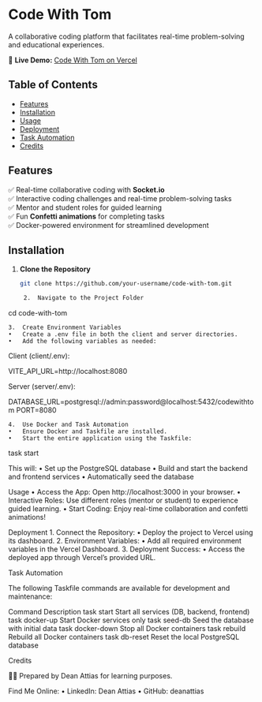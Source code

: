 # **Code With Tom**  
A collaborative coding platform that facilitates real-time problem-solving and educational experiences.  

🚀 **Live Demo:** [Code With Tom on Vercel](https://code-with-tom-deans-projects-729ccfbf.vercel.app/)  

## **Table of Contents**  
- [Features](#features)  
- [Installation](#installation)  
- [Usage](#usage)  
- [Deployment](#deployment)  
- [Task Automation](#task-automation)  
- [Credits](#credits)  

## **Features**  
✅ Real-time collaborative coding with **Socket.io**  
✅ Interactive coding challenges and real-time problem-solving tasks  
✅ Mentor and student roles for guided learning  
✅ Fun **Confetti animations** for completing tasks  
✅ Docker-powered environment for streamlined development  

## **Installation**  

1. **Clone the Repository**  
   ```bash
   git clone https://github.com/your-username/code-with-tom.git

	2.	Navigate to the Project Folder

cd code-with-tom


	3.	Create Environment Variables
	•	Create a .env file in both the client and server directories.
	•	Add the following variables as needed:
Client (client/.env):

VITE_API_URL=http://localhost:8080

Server (server/.env):

DATABASE_URL=postgresql://admin:password@localhost:5432/codewithtom
PORT=8080


	4.	Use Docker and Task Automation
	•	Ensure Docker and Taskfile are installed.
	•	Start the entire application using the Taskfile:

task start

This will:
	•	Set up the PostgreSQL database
	•	Build and start the backend and frontend services
	•	Automatically seed the database

Usage
	•	Access the App: Open http://localhost:3000 in your browser.
	•	Interactive Roles: Use different roles (mentor or student) to experience guided learning.
	•	Start Coding: Enjoy real-time collaboration and confetti animations!

Deployment
	1.	Connect the Repository:
	•	Deploy the project to Vercel using its dashboard.
	2.	Environment Variables:
	•	Add all required environment variables in the Vercel Dashboard.
	3.	Deployment Success:
	•	Access the deployed app through Vercel’s provided URL.

Task Automation

The following Taskfile commands are available for development and maintenance:

Command	Description
task start	Start all services (DB, backend, frontend)
task docker-up	Start Docker services only
task seed-db	Seed the database with initial data
task docker-down	Stop all Docker containers
task rebuild	Rebuild all Docker containers
task db-reset	Reset the local PostgreSQL database

Credits

👨‍💻 Prepared by Dean Attias for learning purposes.

Find Me Online:
	•	LinkedIn: Dean Attias
	•	GitHub: deanattias

